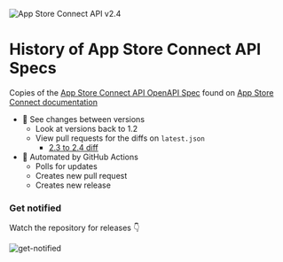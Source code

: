 ![App Store Connect API v2.4](https://img.shields.io/badge/App%20Store%20Connect%20API-v2.4-blue)

# History of App Store Connect API Specs

Copies of the [App Store Connect API OpenAPI Spec](https://developer.apple.com/sample-code/app-store-connect/app-store-connect-openapi-specification.zip) found on [App Store Connect documentation](https://developer.apple.com/documentation/appstoreconnectapi)

- 👀 See changes between versions
  - Look at versions back to 1.2
  - View pull requests for the diffs on `latest.json`
      - [2.3 to 2.4 diff](https://github.com/joshdholtz/app-store-connect-api-spec/pull/1)
- 🚀 Automated by GitHub Actions
  - Polls for updates
  - Creates new pull request
  - Creates new release

### Get notified

Watch the repository for releases 👇

![get-notified](https://github.com/joshdholtz/app-store-connect-api-spec/assets/401294/8d893ced-ff3b-44f2-8d0c-13158ef90979)
